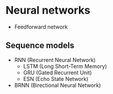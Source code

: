 # Neural networks
- Feedforward network

## Sequence models
- RNN (Recurrent Neural Network)
  - LSTM (Long Short-Term Memory)
  - GRU (Gated Recurrent Unit)
  - ESN (Echo State Network)
- BRNN (Birectional Neural Network)
